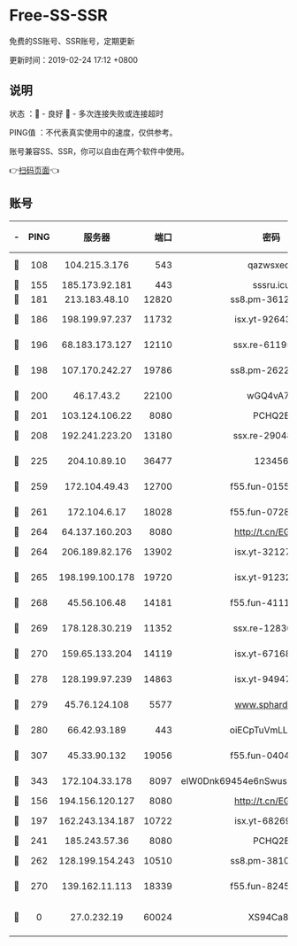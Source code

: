 # Free-SS-SSR

免费的SS账号、SSR账号，定期更新

更新时间：2019-02-24 17:12 +0800

## 说明

状态     ：🙂 - 良好 🙁 - 多次连接失败或连接超时

PING值   ：不代表真实使用中的速度，仅供参考。

账号兼容SS、SSR，你可以自由在两个软件中使用。

👉[扫码页面](https://liesauer.github.io/free-ss-ssr.github.io/)👈

## 账号

|-|PING|服务器|端口|密码|加密方式|区域|
|:----:|:----:|:-----:|-----:|:----:|:----:|:----:|
|🙂|108|104.215.3.176|543|qazwsxedc|aes-256-gcm|JP|
|🙂|155|185.173.92.181|443|sssru.icu|rc4-md5|RU|
|🙂|181|213.183.48.10|12820|ss8.pm-36124269|rc4-md5|RU|
|🙂|186|198.199.97.237|11732|isx.yt-92643229|aes-256-cfb|US|
|🙂|196|68.183.173.127|12110|ssx.re-61195437|aes-256-cfb|US|
|🙂|198|107.170.242.27|19786|ss8.pm-26221677|aes-256-cfb|US|
|🙂|200|46.17.43.2|22100|wGQ4vA7D|aes-256-gcm|RU|
|🙂|201|103.124.106.22|8080|PCHQ2E|rc4-md5|US|
|🙂|208|192.241.223.20|13180|ssx.re-29048876|aes-256-cfb|US|
|🙂|225|204.10.89.10|36477|123456|aes-256-cfb|US|
|🙂|259|172.104.49.43|12700|f55.fun-01558008|aes-256-cfb|SG|
|🙂|261|172.104.6.17|18028|f55.fun-07282375|aes-256-cfb|US|
|🙂|264|64.137.160.203|8080|http://t.cn/EGJIyrl|rc4-md5|CA|
|🙂|264|206.189.82.176|13902|isx.yt-32127764|aes-256-cfb|SG|
|🙂|265|198.199.100.178|19720|isx.yt-91232845|aes-256-cfb|US|
|🙂|268|45.56.106.48|14181|f55.fun-41115808|aes-256-cfb|US|
|🙂|269|178.128.30.219|11352|ssx.re-12830848|aes-256-cfb|SG|
|🙂|270|159.65.133.204|14119|isx.yt-67168990|aes-256-cfb|SG|
|🙂|278|128.199.97.239|14863|isx.yt-94947792|aes-256-cfb|SG|
|🙂|279|45.76.124.108|5577|www.sphard.com|aes-256-cfb|AU|
|🙂|280|66.42.93.189|443|oiECpTuVmLLxk4Ts|aes-256-cfb|US|
|🙂|307|45.33.90.132|19056|f55.fun-04047720|aes-256-cfb|US|
|🙂|343|172.104.33.178|8097|eIW0Dnk69454e6nSwuspv9DmS201tQ0D|aes-256-cfb|SG|
|🙂|156|194.156.120.127|8080|http://t.cn/EGJIyrl|rc4-md5|RU|
|🙂|197|162.243.134.187|10722|isx.yt-68269758|aes-256-cfb|US|
|🙂|241|185.243.57.36|8080|PCHQ2E|rc4-md5|US|
|🙂|262|128.199.154.243|10510|ss8.pm-38103435|aes-256-cfb|SG|
|🙂|270|139.162.11.113|18339|f55.fun-82455292|aes-256-cfb|SG|
|🙁|0|27.0.232.19|60024|XS94Ca8K|xchacha20-ietf-poly1305|HK|
